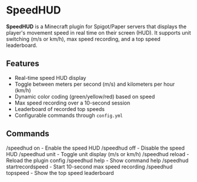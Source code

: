 # SpeedHUD

**SpeedHUD** is a Minecraft plugin for Spigot/Paper servers that displays the player's movement speed in real time on their screen (HUD). It supports unit switching (m/s or km/h), max speed recording, and a top speed leaderboard.

## Features

- Real-time speed HUD display
- Toggle between meters per second (m/s) and kilometers per hour (km/h)
- Dynamic color coding (green/yellow/red) based on speed
- Max speed recording over a 10-second session
- Leaderboard of recorded top speeds
- Configurable commands through `config.yml`

## Commands

/speedhud on                - Enable the speed HUD
/speedhud off               - Disable the speed HUD
/speedhud unit              - Toggle unit display (m/s or km/h)
/speedhud reload            - Reload the plugin config
/speedhud help              - Show command help
/speedhud startrecordspeed  - Start 10-second max speed recording
/speedhud topspeed          - Show the top speed leaderboard
